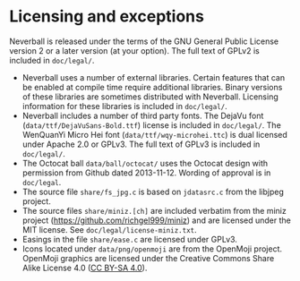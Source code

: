 # Licensing and exceptions

Neverball is released under the terms of the GNU General Public
License version 2 or a later version (at your option). The full text
of GPLv2 is included in `doc/legal/`.

* Neverball uses a number of external libraries. Certain features that
can be enabled at compile time require additional libraries. Binary
versions of these libraries are sometimes distributed with
Neverball. Licensing information for these libraries is included in
`doc/legal/`.
* Neverball includes a number of third party fonts. The DejaVu font
(`data/ttf/DejaVuSans-Bold.ttf`) license is included in
`doc/legal/`. The WenQuanYi Micro Hei font
(`data/ttf/wqy-microhei.ttc`) is dual licensed under Apache 2.0 or
GPLv3. The full text of GPLv3 is included in `doc/legal/`.
* The Octocat ball `data/ball/octocat/` uses the Octocat design with
permission from Github dated 2013-11-12. Wording of approval is in
`doc/legal`.
* The source file `share/fs_jpg.c` is based on `jdatasrc.c` from the
libjpeg project.
* The source files `share/miniz.[ch]` are included verbatim from the
miniz project (https://github.com/richgel999/miniz) and are licensed
under the MIT license. See `doc/legal/license-miniz.txt`.
* Easings in the file `share/ease.c` are licensed under GPLv3.
* Icons located under `data/png/openmoji` are from the OpenMoji project. OpenMoji graphics are licensed under the Creative Commons Share Alike License 4.0 ([CC BY-SA 4.0](https://creativecommons.org/licenses/by-sa/4.0/)).